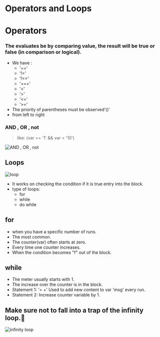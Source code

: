 # Operators and Loops
# Operators
### The evaluates be by comparing value, the result will be true or false (in comparison or logical).
* We have :
  - '=='
  - '!='
  - '!=='
  - '==='
  - '<'
  - '>'
  - '<='
  - '>='
* The priority of parentheses must be observed'()'
* from left to right
### AND , OR , not
>like: (var == '1' && var < '10')

![AND , OR , not](https://i.pinimg.com/originals/79/ed/b1/79edb138611e6bc382066860c6fa3d2b.jpg)
>

## Loops
![loop](https://image.shutterstock.com/image-vector/loop-logo-vector-ribbon-lettering-260nw-1425991553.jpg)
* It works on checking the condition if it is true entry into the block.
* type of loops:
  - for 
  - while
  - do  while

## for
* when you have a specific number of runs.
* The most common.
* The counter(var) often starts at zero.
* Every time one counter increases.
* When the condition becomes "f" out of the block.

## while 
* The meter usually starts with 1.
* The increase over the counter is in the block.
* Statement 1: '= +' Used to add new content to var 'msg' every run.
* Statement 2: Increase counter variable by 1.
## Make sure not to fall into a trap of the infinity loop.&#127773;
![infinity loop](https://i.pinimg.com/236x/4f/ba/10/4fba1042ff907e92f84a60fef19d57e4--housewife-humor-pie-charts.jpg)

